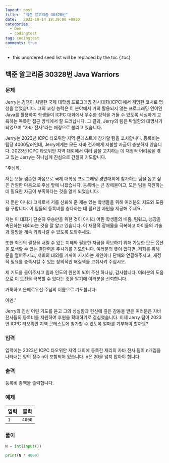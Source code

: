 ```yaml
---
layout: post
title:  "백준 알고리즘 30328번"
date:   2023-10-14 19:39:00 +0900
categories:
  - Dev
  - codingtest
tag: codingtest
comments: true
---
```


* this unordered seed list will be replaced by the toc
{:toc}

## 백준 알고리즘 30328번 Java Warriors

### 문제

Jerry는 경쟁이 치열한 국제 대학생 프로그래밍 경시대회(ICPC)에서 저명한 코치로 명성을 얻었습니다. 그의 코칭 능력은 이 분야에서 거의 활용되지 않는 프로그래밍 언어인 Java를 활용하여 학생들이 ICPC 대회에서 우수한 성적을 거둘 수 있도록 세심하게 교육하는 독특한 접근 방식에서 잘 드러납니다. 그 결과, Jerry의 팀은 탁월함의 대명사가 되었으며 "자바 전사"라는 애칭으로 불리고 있습니다.

Jerry는 2023년 ICPC 타오위안 지역 콘테스트에 참가할 팀을 코치합니다. 등록비는 팀당 4000달러인데, Jerry에게는 모든 자바 전사에게 지불할 자금이 충분하지 않습니다. 2023년 ICPC 타오위안 지역 대회에서 여러 팀을 고치하는 데 재정적 어려움을 겪고 있는 Jerry는 하나님께 진심으로 간절히 기도합니다.

"주님께,

저는 오늘 겸손한 마음으로 국제 대학생 프로그래밍 경연대회에 참가하는 팀을 돕고 싶은 간절한 마음으로 주님 앞에 나왔습니다. 등록비는 큰 장애물이고, 모든 팀을 지원하는 데 필요한 자금이 부족하다는 것을 알게 되었습니다.

저 뿐만 아니라 코치로서 저를 신뢰해 준 재능 있는 학생들을 위해 여러분의 지도와 도움을 구합니다. 이 팀들의 등록비를 충다하는 데 필요한 자원을 제공해 주세요.

저는 이 대회가 단순히 우승만을 위한 것이 아니라 어린 학생들의 배움, 팀워크, 성장을 촉진하는 대회라는 것을 잘 알고 있습니다. 이 재정적 장애물을 극복하고 아이들의 기술과 열망을 계속 키워나갈 수 있도록 도와주세요.

또한 최선의 결정을 내릴 수 있는 지혜와 필요한 자금을 확보하기 위해 가능한 모든 옵션을 모색할 수 있는 결단력을 주시기를 기도합니다. 여러분의 뜻이 있다면, 저희를 위해 문을 열어주시고, 저희의 대의를 기꺼이 지지하는 개인이나 단체와 연결해주시고, 재정적 필요를 충족시킬 수 있는 창의적인 해결책을 고취시켜 주십시오.

제 기도를 들어주시고 힘과 인도의 원천이 되어 주신 하나님, 감사합니다. 여러분의 도움으로 이 도전을 극복할 수 있다는 것을 알기에 여러분을 신뢰합니다.

거룩하고 은혜로우신 주님의 이름으로 기도합니다.

아멘."

Jerry의 진심 어린 기도를 듣고 그의 성실함과 헌신에 깊은 감동을 받은 여러분은 자바 전사들의 등록비를 지원하여 후원을 확대하기로 결심했습니다. 이제 Jerry 팀이 2023년 ICPC 타오위안 지역 콘테스트에 참가할 수 있도록 얼마를 기부해야 할까요?

### 입력

입력에는 2023년 ICPC 타오위안 지역 대회에 등록한 제리의 자바 전사 팀이 n개임을 나타내는 양의 정수 n이 포함되어 있습니다. n은 20을 넘지 않아야 합니다.

### 출력

등록비 총액을 출력합니다.

### 예제

| 입력 | 출력 |
| --- | --- |
| `1` | `4000` |

### 풀이

```py
N = int(input())

print(N * 4000)
```